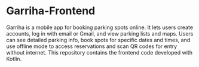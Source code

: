 # Garriha-Frontend
Garriha is a mobile app for booking parking spots online. It lets users create accounts, log in with email or Gmail, and view parking lists and maps. Users can see detailed parking info, book spots for specific dates and times, and use offline mode to access reservations and scan QR codes for entry without internet.
This repository contains the frontend code developed with Kotlin.
